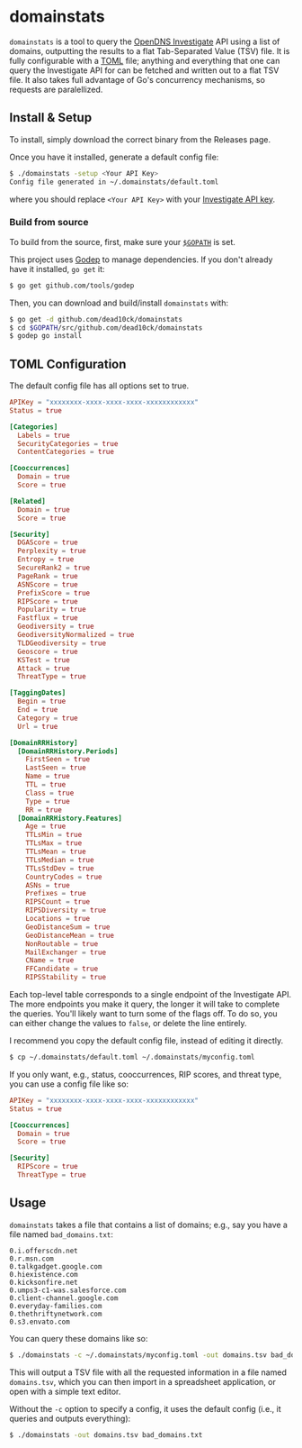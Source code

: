 # domainstats
`domainstats` is a tool to query the
[OpenDNS Investigate](https://sgraph.opendns.com/main) API using a list of domains,
outputting the results to a flat Tab-Separated Value (TSV) file.
It is fully configurable with a [TOML](https://github.com/toml-lang/toml) file;
anything and everything that one can query the Investigate API for can be fetched
and written out to a flat TSV file. It also takes full advantage of Go's 
concurrency mechanisms, so requests are paralellized.

## Install & Setup
To install, simply download the correct binary from the Releases page.

Once you have it installed, generate a default config file:

```sh
$ ./domainstats -setup <Your API Key>
Config file generated in ~/.domainstats/default.toml
```

where you should replace `<Your API Key>` with your
[Investigate API key](https://sgraph.opendns.com/tokens-view).

### Build from source
To build from the source, first, make sure your
[`$GOPATH`](http://golang.org/doc/code.html#GOPATH) is set.

This project uses [Godep](https://github.com/tools/godep) to manage dependencies.
If you don't already have it installed, `go get` it:

```sh
$ go get github.com/tools/godep
```

Then, you can download and build/install `domainstats` with:

```sh
$ go get -d github.com/dead10ck/domainstats
$ cd $GOPATH/src/github.com/dead10ck/domainstats
$ godep go install
```

## TOML Configuration
The default config file has all options set to true.

```toml
APIKey = "xxxxxxxx-xxxx-xxxx-xxxx-xxxxxxxxxxxx"
Status = true

[Categories]
  Labels = true
  SecurityCategories = true
  ContentCategories = true

[Cooccurrences]
  Domain = true
  Score = true

[Related]
  Domain = true
  Score = true

[Security]
  DGAScore = true
  Perplexity = true
  Entropy = true
  SecureRank2 = true
  PageRank = true
  ASNScore = true
  PrefixScore = true
  RIPScore = true
  Popularity = true
  Fastflux = true
  Geodiversity = true
  GeodiversityNormalized = true
  TLDGeodiversity = true
  Geoscore = true
  KSTest = true
  Attack = true
  ThreatType = true

[TaggingDates]
  Begin = true
  End = true
  Category = true
  Url = true

[DomainRRHistory]
  [DomainRRHistory.Periods]
    FirstSeen = true
    LastSeen = true
    Name = true
    TTL = true
    Class = true
    Type = true
    RR = true
  [DomainRRHistory.Features]
    Age = true
    TTLsMin = true
    TTLsMax = true
    TTLsMean = true
    TTLsMedian = true
    TTLsStdDev = true
    CountryCodes = true
    ASNs = true
    Prefixes = true
    RIPSCount = true
    RIPSDiversity = true
    Locations = true
    GeoDistanceSum = true
    GeoDistanceMean = true
    NonRoutable = true
    MailExchanger = true
    CName = true
    FFCandidate = true
    RIPSStability = true
```

Each top-level table corresponds to a single endpoint of the Investigate API. The
more endpoints you make it query, the longer it will take to complete the queries.
You'll likely want to turn some of the flags off. To do so, you can either change
the values to `false`, or delete the line entirely.

I recommend you copy the default config file, instead of editing it directly.

```sh
$ cp ~/.domainstats/default.toml ~/.domainstats/myconfig.toml
```

If you only want, e.g., status, cooccurrences, RIP scores, and threat type, you can use
a config file like so:

```toml
APIKey = "xxxxxxxx-xxxx-xxxx-xxxx-xxxxxxxxxxxx"
Status = true

[Cooccurrences]
  Domain = true
  Score = true

[Security]
  RIPScore = true
  ThreatType = true
```

## Usage

`domainstats` takes a file that contains a list of domains; e.g., say you have a
file named `bad_domains.txt`:

```
0.i.offerscdn.net
0.r.msn.com
0.talkgadget.google.com
0.hiexistence.com
0.kicksonfire.net
0.umps3-c1-was.salesforce.com
0.client-channel.google.com
0.everyday-families.com
0.thethriftynetwork.com
0.s3.envato.com
```

You can query these domains like so:

```sh
$ ./domainstats -c ~/.domainstats/myconfig.toml -out domains.tsv bad_domains.txt
```

This will output a TSV file with all the requested information in a file named
`domains.tsv`, which you can then import in a spreadsheet application, or open with
a simple text editor.

Without the `-c` option to specify a config, it uses the default config
(i.e., it queries and outputs everything):

```sh
$ ./domainstats -out domains.tsv bad_domains.txt
```
